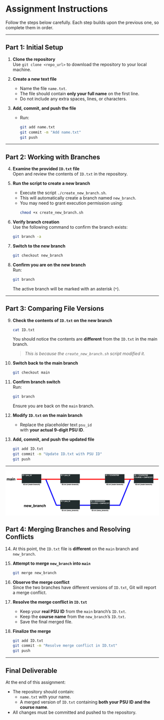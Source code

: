 # Assignment Instructions

Follow the steps below carefully. Each step builds upon the previous one, so complete them in order.

---

## Part 1: Initial Setup
1. **Clone the repository**  
   Use `git clone <repo_url>` to download the repository to your local machine.

2. **Create a new text file**  
   - Name the file `name.txt`.  
   - The file should contain **only your full name** on the first line.  
   - Do not include any extra spaces, lines, or characters.

3. **Add, commit, and push the file**  
   - Run:  
     ```bash
     git add name.txt
     git commit -m "Add name.txt"
     git push
     ```

---

## Part 2: Working with Branches
4. **Examine the provided `ID.txt` file**  
   Open and review the contents of `ID.txt` in the repository.

5. **Run the script to create a new branch**  
   - Execute the script `./create_new_branch.sh`.  
   - This will automatically create a branch named `new_branch`.  
   - You may need to grant execution permission using:  
     ```bash
     chmod +x create_new_branch.sh
     ```

6. **Verify branch creation**  
   Use the following command to confirm the branch exists:  
   ```bash
   git branch -a
   ```

7. **Switch to the new branch**  
   ```bash
   git checkout new_branch
   ```

8. **Confirm you are on the new branch**  
   Run:  
   ```bash
   git branch
   ```  
   The active branch will be marked with an asterisk (`*`).

---

## Part 3: Comparing File Versions
9. **Check the contents of `ID.txt` on the new branch**  
   ```bash
   cat ID.txt
   ```  
   You should notice the contents are **different** from the `ID.txt` in the main branch.  
   > *This is because the `create_new_branch.sh` script modified it.*

10. **Switch back to the main branch**  
    ```bash
    git checkout main
    ```

11. **Confirm branch switch**  
    Run:  
    ```bash
    git branch
    ```  
    Ensure you are back on the `main` branch.

12. **Modify `ID.txt` on the main branch**  
    - Replace the placeholder text `psu_id`  
      with **your actual 9-digit PSU ID**.

13. **Add, commit, and push the updated file**  
    ```bash
    git add ID.txt
    git commit -m "Update ID.txt with PSU ID"
    git push
    ```

---
<img src="images/branching.png" alt="Branching Example">

## Part 4: Merging Branches and Resolving Conflicts
14. At this point, the `ID.txt` file is **different** on the `main` branch and `new_branch`.

15. **Attempt to merge `new_branch` into `main`**  
    ```bash
    git merge new_branch
    ```

16. **Observe the merge conflict**  
    Since the two branches have different versions of `ID.txt`, Git will report a merge conflict.

17. **Resolve the merge conflict in `ID.txt`**  
    - Keep your **real PSU ID** from the `main` branch’s `ID.txt`.  
    - Keep the **course name** from the `new_branch`’s `ID.txt`.  
    - Save the final merged file.

18. **Finalize the merge**  
    ```bash
    git add ID.txt
    git commit -m "Resolve merge conflict in ID.txt"
    git push
    ```

---

## Final Deliverable
At the end of this assignment:
- The repository should contain:
  - `name.txt` with your name.  
  - A merged version of `ID.txt` containing **both your PSU ID and the course name**.  
- All changes must be committed and pushed to the repository.
